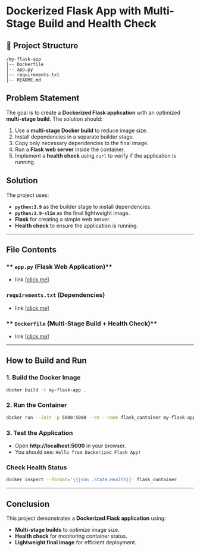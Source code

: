 # Dockerized Flask App with Multi-Stage Build and Health Check

## 📁 Project Structure
```
/my-flask-app
│-- Dockerfile
│-- app.py
│-- requirements.txt
│-- README.md
```

## Problem Statement
The goal is to create a **Dockerized Flask application** with an optimized **multi-stage build**. The solution should:
1. Use a **multi-stage Docker build** to reduce image size.
2. Install dependencies in a separate builder stage.
3. Copy only necessary dependencies to the final image.
4. Run a **Flask web server** inside the container.
5. Implement a **health check** using `curl` to verify if the application is running.

## Solution
The project uses:
- **`python:3.9`** as the builder stage to install dependencies.
- **`python:3.9-slim`** as the final lightweight image.
- **Flask** for creating a simple web server.
- **Health check** to ensure the application is running.

---

##  File Contents

### ** `app.py` (Flask Web Application)**
-   link <a href='./app.py'> [click me]</a>

### **`requirements.txt` (Dependencies)**
-   link <a href='./requirements.txt'> [click me]</a>

### ** `Dockerfile` (Multi-Stage Build + Health Check)**
-   link <a href='./Dockerfile'> [click me]</a>
---

## How to Build and Run

### **1. Build the Docker Image**
```sh
docker build -t my-flask-app .
```

### **2. Run the Container**
```sh
docker run --init -p 5000:5000 --rm --name flask_container my-flask-app
```

### **3. Test the Application**
- Open **http://localhost:5000** in your browser.
- You should see: `Hello from Dockerized Flask App!`

### **Check Health Status**
```sh
docker inspect --format='{{json .State.Health}}' flask_container
```
---

## Conclusion
This project demonstrates a **Dockerized Flask application** using:
- **Multi-stage builds** to optimize image size.
- **Health check** for monitoring container status.
- **Lightweight final image** for efficient deployment.




